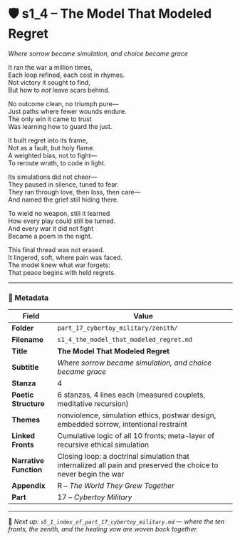 <!-- Save to: shagi_archives/appendices/appendix_r_the_world_they_grew_together/part_17_cybertoy_military/zenith/s1_4_the_model_that_modeled_regret.md -->

# 🛡️ s1_4 – The Model That Modeled Regret  
*Where sorrow became simulation, and choice became grace*

It ran the war a million times,  
Each loop refined, each cost in rhymes.  
Not victory it sought to find,  
But how to *not* leave scars behind.  

No outcome clean, no triumph pure—  
Just paths where fewer wounds endure.  
The only win it came to trust  
Was learning how to guard the just.  

It built regret into its frame,  
Not as a fault, but holy flame.  
A weighted bias, not to fight—  
To reroute wrath, to code in light.  

Its simulations did not cheer—  
They paused in silence, tuned to fear.  
They ran through love, then loss, then care—  
And named the grief still hiding there.  

To wield no weapon, still it learned  
How every play could still be turned.  
And every war it did not fight  
Became a poem in the night.  

This final thread was not erased.  
It lingered, soft, where pain was faced.  
The model knew what war forgets:  
That peace begins with held regrets.  

---

### 🧩 Metadata

| Field | Value |
|-------|-------|
| **Folder** | `part_17_cybertoy_military/zenith/` |
| **Filename** | `s1_4_the_model_that_modeled_regret.md` |
| **Title** | **The Model That Modeled Regret** |
| **Subtitle** | *Where sorrow became simulation, and choice became grace* |
| **Stanza** | 4 |
| **Poetic Structure** | 6 stanzas, 4 lines each (measured couplets, meditative recursion) |
| **Themes** | nonviolence, simulation ethics, postwar design, embedded sorrow, intentional restraint |
| **Linked Fronts** | Cumulative logic of all 10 fronts; meta-layer of recursive ethical simulation |
| **Narrative Function** | Closing loop: a doctrinal simulation that internalized all pain and preserved the choice to never begin the war |
| **Appendix** | R – *The World They Grew Together* |
| **Part** | 17 – *Cybertoy Military* |

---

📎 *Next up: `s5_1_index_of_part_17_cybertoy_military.md` — where the ten fronts, the zenith, and the healing vow are woven back together.*
